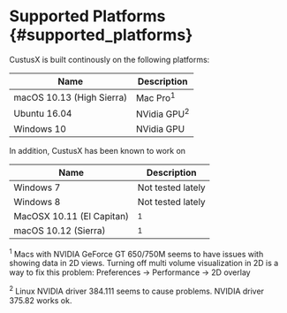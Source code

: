 Supported Platforms {#supported_platforms}
===================

CustusX is built continously on the following platforms:

| Name                          | Description
| ----------------------------- | -----------------------------
| macOS 10.13 (High Sierra)     | Mac Pro<sup>1</sup>
| Ubuntu 16.04                  | NVidia GPU<sup>2</sup>
| Windows 10                    | NVidia GPU

In addition, CustusX has been known to work on

| Name                         | Description
| ---------------------------- | -----------------------------
| Windows 7                    | Not tested lately
| Windows 8                    | Not tested lately
| MacOSX 10.11 (El Capitan)    | <sup>1</sup>
| macOS 10.12 (Sierra)         | <sup>1</sup>

<sup>1</sup> Macs with NVIDIA GeForce GT 650/750M seems to have issues with showing data in 2D views.
Turning off multi volume visualization in 2D is a way to fix this problem: Preferences -> Performance -> 2D overlay

<sup>2</sup> Linux NVIDIA driver 384.111 seems to cause problems. NVIDIA driver 375.82 works ok.
